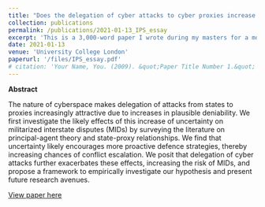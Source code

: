 ```yaml
---
title: "Does the delegation of cyber attacks to cyber proxies increase the risk of militarised interstate disputes due to information asymmetries?"
collection: publications
permalink: /publications/2021-01-13_IPS_essay
excerpt: 'This is a 3,000-word paper I wrote during my masters for a module on International Peace and Security. The guiding question was: "What are the conditions under which the increased military use of information technology increases or decreases the risk of militarized interstate disputes?". The assignment was to conduct a literature review, develop a theoretical argument that allows for an empirical test and outline a feasible empirical research design to test the hypotheses.'
date: 2021-01-13
venue: 'University College London'
paperurl: '/files/IPS_essay.pdf'
# citation: 'Your Name, You. (2009). &quot;Paper Title Number 1.&quot; <i>Journal 1</i>. 1(1).'
---
```

**Abstract**

The nature of cyberspace makes delegation of attacks from states to proxies increasingly attractive due to increases in plausible deniability. We first investigate the likely effects of this increase of uncertainty on militarized interstate disputes (MIDs) by surveying the literature on principal-agent theory and state-proxy relationships. We find that uncertainty likely encourages more proactive defence strategies, thereby increasing chances of conflict escalation. We posit that delegation of cyber attacks further exacerbates these effects, increasing the risk of MIDs, and propose a framework to empirically investigate our hypothesis and present future research avenues.

[View paper here](/files/IPS_essay.pdf)

